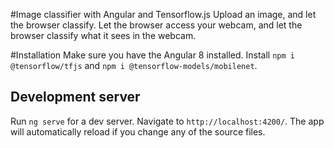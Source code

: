 #Image classifier with Angular and Tensorflow.js
Upload an image, and let the browser classify.
Let the browser access your webcam, and let the browser classify what it sees in the webcam.

#Installation
Make sure you have the Angular 8 installed.
Install `npm i @tensorflow/tfjs` and `npm i @tensorflow-models/mobilenet`.


## Development server

Run `ng serve` for a dev server. Navigate to `http://localhost:4200/`. The app will automatically reload if you change any of the source files.

